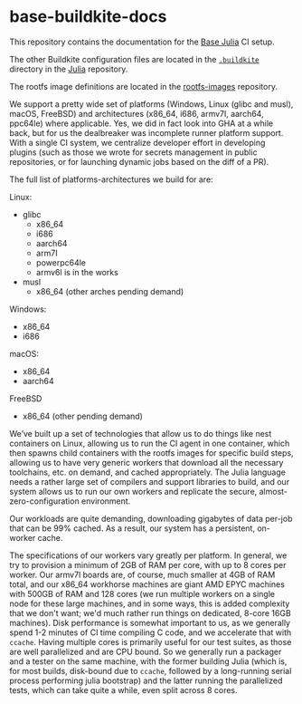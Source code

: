 # base-buildkite-docs

This repository contains the documentation for the [Base Julia](https://github.com/JuliaLang/julia) CI setup.

The other Buildkite configuration files are located in the [`.buildkite`](https://github.com/JuliaLang/julia/tree/master/.buildkite) directory in the [Julia](https://github.com/JuliaLang/julia) repository.

The rootfs image definitions are located in the [rootfs-images](https://github.com/JuliaCI/rootfs-images) repository.

We support a pretty wide set of platforms (Windows, Linux (glibc and musl), macOS, FreeBSD) and architectures (x86_64, i686, armv7l, aarch64, ppc64le) where applicable. Yes, we did in fact look into GHA at a while back, but for us the dealbreaker was incomplete runner platform support. With a single CI system, we centralize developer effort in developing plugins (such as those we wrote for secrets management in public repositories, or for launching dynamic jobs based on the diff of a PR).

The full list of platforms-architectures we build for are:

Linux: 

- glibc
   - x86_64
   - i686
   - aarch64
   - arm7I
   - powerpc64le
   - armv6l is in the works
- musl
   - x86_64 (other arches pending demand)

Windows:
- x86_64
- i686

macOS:
- x86_64
- aarch64

FreeBSD
- x86_64 (other pending demand)

We’ve built up a set of technologies that allow us to do things like nest containers on Linux, allowing us to run the CI agent in one container, which then spawns child containers with the rootfs images for specific build steps, allowing us to have very generic workers that download all the necessary toolchains, etc. on demand, and cached appropriately. The Julia language needs a rather large set of compilers and support libraries to build, and our system allows us to run our own workers and replicate the secure, almost-zero-configuration environment.

Our workloads are quite demanding, downloading gigabytes of data per-job that can be 99% cached. As a result, our system has a persistent, on-worker cache.

The specifications of our workers vary greatly per platform. In general, we try to provision a minimum of 2GB of RAM per core, with up to 8 cores per worker. Our armv7l boards are, of course, much smaller at 4GB of RAM total, and our x86_64 workhorse machines are giant AMD EPYC machines with 500GB of RAM and 128 cores (we run multiple workers on a single node for these large machines, and in some ways, this is added complexity that we don't want; we'd much rather run things on dedicated, 8-core 16GB machines). Disk performance is somewhat important to us, as we generally spend 1-2 minutes of CI time compiling C code, and we accelerate that with `ccache`. Having multiple cores is primarily useful for our test suites, as those are well parallelized and are CPU bound. So we generally run a packager and a tester on the same machine, with the former building Julia (which is, for most builds, disk-bound due to `ccache`, followed by a long-running serial process performing julia bootstrap) and the latter running the parallelized tests, which can take quite a while, even split across 8 cores.
